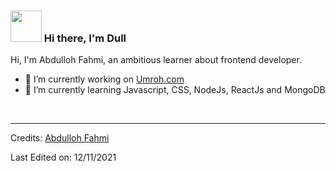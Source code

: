 
### <img src="https://i.pinimg.com/originals/00/4b/17/004b173f6e3d6843df10114e087f30a8.gif" width="50" height="50" /> Hi there, I'm Dull

Hi, I'm Abdulloh Fahmi, an ambitious learner about frontend developer.

- 🔭 I’m currently working on <a href="https://www.umroh.com/">Umroh.com</a>
- 🌱 I’m currently learning Javascript, CSS, NodeJs, ReactJs and MongoDB

<br>

-----
Credits: [Abdulloh Fahmi](https://github.com/abdfahmi07)

Last Edited on: 12/11/2021
